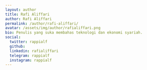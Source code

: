 ```yaml
---
layout: author
title: Rafi Aliffari
author: Rafi Aliffari
permalink: /author/rafi-aliffari/
avatar: /assets/img/author/rafialiffari.png
bio: Penulis yang suka membahas teknologi dan ekonomi syariah.
social:
  twitter: rappialf
  github: 
  linkedin: rafialiffari
  telegram: rappialf
  instagram: rappialf
---
```

